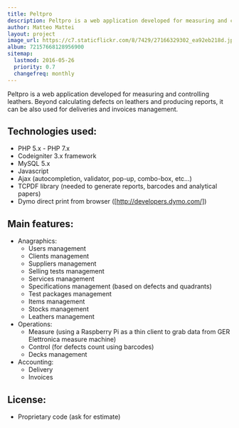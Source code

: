 ```yaml
---
title: Peltpro 
description: Peltpro is a web application developed for measuring and controlling leathers. It can be used for deliveries and invoices management, and for calculating defects on leathers.
author: Matteo Mattei
layout: project
image_url: https://c7.staticflickr.com/8/7429/27166329302_ea92eb218d.jpg
album: 72157668128956900
sitemap:
  lastmod: 2016-05-26
  priority: 0.7
  changefreq: monthly
---
```


Peltpro is a web application developed for measuring and controlling leathers. Beyond calculating defects on leathers and producing reports, it can be also used for deliveries and invoices management.

Technologies used:
------------------
 - PHP 5.x - PHP 7.x
 - Codeigniter 3.x framework
 - MySQL 5.x
 - Javascript
 - Ajax (autocompletion, validator, pop-up, combo-box, etc...)
 - TCPDF library (needed to generate reports, barcodes and analytical papers)
 - Dymo direct print from browser ([http://developers.dymo.com/])

Main features:
--------
 - Anagraphics:
   - Users management
   - Clients management
   - Suppliers management
   - Selling tests management
   - Services management
   - Specifications management (based on defects and quadrants)
   - Test packages management
   - Items management
   - Stocks management
   - Leathers management
 - Operations:
   - Measure (using a Raspberry Pi as a thin client to grab data from GER Elettronica measure machine)
   - Control (for defects count using barcodes)
   - Decks management
 - Accounting:
   - Delivery
   - Invoices

License:
--------
 - Proprietary code (ask for estimate)
